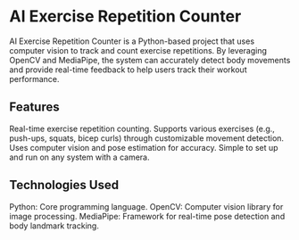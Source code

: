 # AI Exercise Repetition Counter
AI Exercise Repetition Counter is a Python-based project that uses computer vision to track and count exercise repetitions. By leveraging OpenCV and MediaPipe, the system can accurately detect body movements and provide real-time feedback to help users track their workout performance.

## Features
Real-time exercise repetition counting.
Supports various exercises (e.g., push-ups, squats, bicep curls) through customizable movement detection.
Uses computer vision and pose estimation for accuracy.
Simple to set up and run on any system with a camera.
## Technologies Used
Python: Core programming language.
OpenCV: Computer vision library for image processing.
MediaPipe: Framework for real-time pose detection and body landmark tracking.
